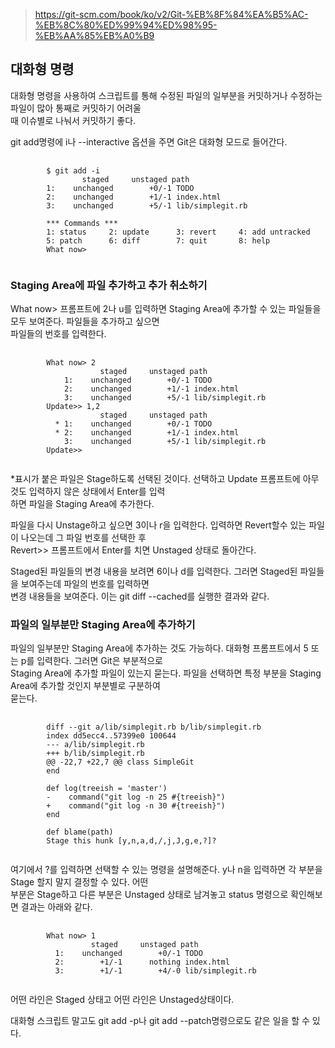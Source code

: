 > https://git-scm.com/book/ko/v2/Git-%EB%8F%84%EA%B5%AC-%EB%8C%80%ED%99%94%ED%98%95-%EB%AA%85%EB%A0%B9

## 대화형 명령
대화형 명령을 사용하여 스크립트를 통해 수정된 파일의 일부분을 커밋하거나 수정하는 파일이 많아 통째로 커밋하기 어려울<br> 때 이슈별로 나눠서 커밋하기 좋다.

git add명령에 i나 --interactive 옵션을 주면 Git은 대화형 모드로 들어간다.
<pre>
    <code>
        $ git add -i
                staged     unstaged path
        1:    unchanged        +0/-1 TODO
        2:    unchanged        +1/-1 index.html
        3:    unchanged        +5/-1 lib/simplegit.rb

        *** Commands ***
        1: status     2: update      3: revert     4: add untracked
        5: patch      6: diff        7: quit       8: help
        What now>
    </code>
</pre>

### Staging Area에 파일 추가하고 추가 취소하기
What now> 프롬프트에 2나 u를 입력하면 Staging Area에 추가할 수 있는 파일들을 모두 보여준다. 파일들을 추가하고 싶으면<br> 파일들의 번호를 입력한다.
<pre>
    <code>
        What now> 2
                    staged     unstaged path
            1:    unchanged        +0/-1 TODO
            2:    unchanged        +1/-1 index.html
            3:    unchanged        +5/-1 lib/simplegit.rb
        Update>> 1,2
                    staged     unstaged path
          * 1:    unchanged        +0/-1 TODO
          * 2:    unchanged        +1/-1 index.html
            3:    unchanged        +5/-1 lib/simplegit.rb
        Update>>
    </code>
</pre>
*표시가 붙은 파일은 Stage하도록 선택된 것이다. 선택하고 Update 프롬프트에 아무것도 입력하지 않은 상태에서 Enter를 입력<br> 하면 파일을 Staging Area에 추가한다.

파일을 다시 Unstage하고 싶으면 3이나 r을 입력한다. 입력하면 Revert할수 있는 파일이 나오는데 그 파일 번호를 선택한 후<br> Revert>> 프롬프트에서 Enter를 치면 Unstaged 상태로 돌아간다.

Staged된 파일들의 변경 내용을 보려면 6이나 d를 입력한다. 그러면 Staged된 파일들을 보여주는데 파일의 번호를 입력하면<br> 변경 내용들을 보여준다. 이는 git diff --cached를 실행한 결과와 같다.

### 파일의 일부분만 Staging Area에 추가하기
파일의 일부분만 Staging Area에 추가하는 것도 가능하다. 대화형 프롬프트에서 5 또는 p를 입력한다. 그러면 Git은 부분적으로<br> Staging Area에 추가할 파일이 있는지 묻는다. 파일을 선택하면 특정 부분을 Staging Area에 추가할 것인지 부분별로 구분하여<br> 묻는다.

<pre>
    <code>
        diff --git a/lib/simplegit.rb b/lib/simplegit.rb
        index dd5ecc4..57399e0 100644
        --- a/lib/simplegit.rb
        +++ b/lib/simplegit.rb
        @@ -22,7 +22,7 @@ class SimpleGit
        end

        def log(treeish = 'master')
        -    command("git log -n 25 #{treeish}")
        +    command("git log -n 30 #{treeish}")
        end

        def blame(path)
        Stage this hunk [y,n,a,d,/,j,J,g,e,?]?
    </code>
</pre>
여기에서 ?를 입력하면 선택할 수 있는 명령을 설명해준다. y나 n을 입력하면 각 부분을 Stage 할지 말지 결정할 수 있다. 어떤<br> 부분은 Stage하고 다른 부분은 Unstaged 상태로 남겨놓고 status 명령으로 확인해보면 결과는 아래와 같다.
<pre>
    <code>
        What now> 1
                  staged     unstaged path
          1:    unchanged        +0/-1 TODO
          2:        +1/-1      nothing index.html
          3:        +1/-1        +4/-0 lib/simplegit.rb
    </code>
</pre>
어떤 라인은 Staged 상태고 어떤 라인은 Unstaged상태이다. 

대화형 스크립트 말고도 git add -p나 git add --patch명령으로도 같은 일을 할 수 있다.